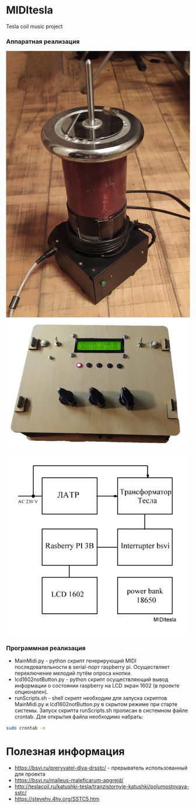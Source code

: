 # MIDItesla
Tesla coil music project
### Аппаратная реализация ###
![Иллюстрация к проекту](https://github.com/sergey12malyshev/MIDItesla//raw/master/images/КТ.jpg)
![Иллюстрация к проекту](https://github.com/sergey12malyshev/MIDItesla//raw/master/images/Пульт.jpg)

![Иллюстрация к проекту](https://github.com/sergey12malyshev/MIDItesla//raw/master/schemes/Cхема_структурная.BMP)
### Программная реализация ###
* MainMidi.py - python скрипт генерирующий MIDI последовательности в serial-порт raspberry pi. Осуществляет переключение мелодий путём опроса кнопки.
* lcd1602notButton.py - python скрипт осуществляющий вывод информации о состоянии raspberry на LCD экран 1602 (в проекте опционален).
* runScripts.sh - shell скрипт необходим для запуска скриптов MainMidi.py и lcd1602notButton.py в скрытом режиме при старте системы.
Запуск скрипта runScripts.sh прописан в системном файле crontab. Для открытия файла необходимо набрать:
```bash
sudo crontab -e
```
# Полезная информация
* https://bsvi.ru/preryvatel-dlya-drsstc/ - прерыватель использованный для проекта
* https://bsvi.ru/malleus-maleficarum-apgrejd/
* http://teslacoil.ru/katushki-tesla/tranzistornyie-katushki/polumostovaya-sstc/ 
* https://stevehv.4hv.org/SSTC5.htm

